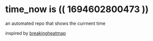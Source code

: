 # time_now is (( 1694602800473 ))

an automated repo that shows the currnent time

inspired by [breakingheatmap](https://github.com/breakingheatmap/breakingheatmap)